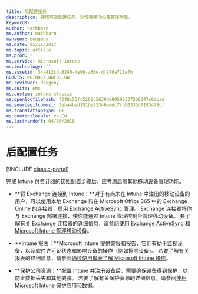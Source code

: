 ```yaml
---
title: 后配置任务
description: 完成可选配置任务，以增强移动设备管理功能。
keywords: ''
author: nathbarn
ms.author: nathbarn
manager: dougeby
ms.date: 05/11/2017
ms.topic: article
ms.prod: ''
ms.service: microsoft-intune
ms.technology: ''
ms.assetid: 34a412cd-8240-4e06-a60e-df270a711e7b
ROBOTS: NOINDEX,NOFOLLOW
ms.reviewer: dougeby
ms.suite: ems
ms.custom: intune-classic
ms.openlocfilehash: 7348c53fc5266c5639de805023372b6047c6acad
ms.sourcegitcommit: 5eba4bad151be32346aedc7cbb0333d71934f8cf
ms.translationtype: HT
ms.contentlocale: zh-CN
ms.lasthandoff: 04/16/2018
---
```

# <a name="post-configuration-tasks"></a>后配置任务

[!INCLUDE [classic-portal](../includes/classic-portal.md)]

完成 Intune 付费订阅的初始配置步骤后，应考虑启用其他移动设备管理功能。

-   **将 Exchange 连接到 Intune：**对于有尚未在 Intune 中注册的移动设备的用户，可以使用本地 Exchange 和在 Microsoft Office 365 中的 Exchange Online 的连接器，启用 Exchange ActiveSync 管理。 Exchange 连接器将你与 Exchange 部署连接，使你能通过 Intune 管理控制台管理移动设备。 要了解有关 Exchange 连接器的详细信息，请参阅[使用 Exchange ActiveSync 和 Microsoft Intune 管理移动设备](/intune-classic/deploy-use/mobile-device-management-with-exchange-activesync-and-microsoft-intune)。

-   **Intune 报表：**Microsoft Intune 提供警报和报告，它们有助于监视设备，以及软件许可证状态和影响设备的操作（例如擦除设备）。  若要了解有关报表的详细信息，请参阅[通过使用报表了解 Microsoft Intune 操作](/intune-classic/deploy-use/understand-microsoft-intune-operations-by-using-reports)。

-   **保护公司资源：**配置 Intune 并注册设备后，需要确保设备得到保护，以防止数据丢失和其他威胁。 若要了解有关保护资源的详细信息，请参阅[使用 Microsoft Intune 保护应用和数据](/intune-classic/deploy-use/protect-apps-and-data-with-microsoft-intune)。

